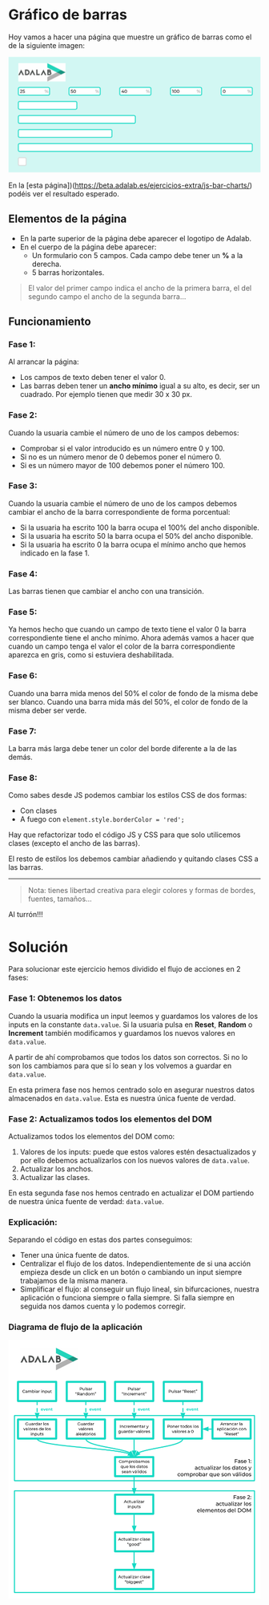 # Gráfico de barras

Hoy vamos a hacer una página que muestre un gráfico de barras como el de la siguiente imagen:

![mockup.svg](./info/mockup.svg)

En la [esta página])(https://beta.adalab.es/ejercicios-extra/js-bar-charts/) podéis ver el resultado esperado.

## Elementos de la página

- En la parte superior de la página debe aparecer el logotipo de Adalab.
- En el cuerpo de la página debe aparecer:
  - Un formulario con 5 campos. Cada campo debe tener un **%** a la derecha.
  - 5 barras horizontales.

> El valor del primer campo indica el ancho de la primera barra, el del segundo campo el ancho de la segunda barra...

## Funcionamiento

### Fase 1:

Al arrancar la página:

- Los campos de texto deben tener el valor 0.
- Las barras deben tener un **ancho mínimo** igual a su alto, es decir, ser un cuadrado. Por ejemplo tienen que medir 30 x 30 px.

### Fase 2:

Cuando la usuaria cambie el número de uno de los campos debemos:

- Comprobar si el valor introducido es un número entre 0 y 100.
- Si no es un número menor de 0 debemos poner el número 0.
- Si es un número mayor de 100 debemos poner el número 100.

### Fase 3:

Cuando la usuaria cambie el número de uno de los campos debemos cambiar el ancho de la barra correspondiente de forma porcentual:

- Si la usuaria ha escrito 100 la barra ocupa el 100% del ancho disponible.
- Si la usuaria ha escrito 50 la barra ocupa el 50% del ancho disponible.
- Si la usuaria ha escrito 0 la barra ocupa el mínimo ancho que hemos indicado en la fase 1.

### Fase 4:

Las barras tienen que cambiar el ancho con una transición.

### Fase 5:

Ya hemos hecho que cuando un campo de texto tiene el valor 0 la barra correspondiente tiene el ancho mínimo. Ahora además vamos a hacer que cuando un campo tenga el valor el color de la barra correspondiente aparezca en gris, como si estuviera deshabilitada.

### Fase 6:

Cuando una barra mida menos del 50% el color de fondo de la misma debe ser blanco.
Cuando una barra mida más del 50%, el color de fondo de la misma deber ser verde.

### Fase 7:

La barra más larga debe tener un color del borde diferente a la de las demás.

### Fase 8:

Como sabes desde JS podemos cambiar los estilos CSS de dos formas:

- Con clases
- A fuego con `element.style.borderColor = 'red';`

Hay que refactorizar todo el código JS y CSS para que solo utilicemos clases (excepto el ancho de las barras).

El resto de estilos los debemos cambiar añadiendo y quitando clases CSS a las barras.

---

> Nota: tienes libertad creativa para elegir colores y formas de bordes, fuentes, tamaños...

Al turrón!!!

# Solución

Para solucionar este ejercicio hemos dividido el flujo de acciones en 2 fases:

### Fase 1: Obtenemos los datos

Cuando la usuaria modifica un input leemos y guardamos los valores de los inputs en la constante `data.value`. Si la usuaria pulsa en **Reset**, **Random** o **Increment** también modificamos y guardamos los nuevos valores en `data.value`.

A partir de ahí comprobamos que todos los datos son correctos. Si no lo son los cambiamos para que sí lo sean y los volvemos a guardar en `data.value`.

En esta primera fase nos hemos centrado solo en asegurar nuestros datos almacenados en `data.value`. Esta es nuestra única fuente de verdad.

### Fase 2: Actualizamos todos los elementos del DOM

Actualizamos todos los elementos del DOM como:

1. Valores de los inputs: puede que estos valores estén desactualizados y por ello debemos actualizarlos con los nuevos valores de `data.value`.
1. Actualizar los anchos.
1. Actualizar las clases.

En esta segunda fase nos hemos centrado en actualizar el DOM partiendo de nuestra única fuente de verdad: `data.value`.

### Explicación:

Separando el código en estas dos partes conseguimos:

- Tener una única fuente de datos.
- Centralizar el flujo de los datos. Independientemente de si una acción empieza desde un click en un botón o cambiando un input siempre trabajamos de la misma manera.
- Simplificar el flujo: al conseguir un flujo lineal, sin bifurcaciones, nuestra aplicación o funciona siempre o falla siempre. Si falla siempre en seguida nos damos cuenta y lo podemos corregir.

### Diagrama de flujo de la aplicación

![Flow](./info/flow.svg)
